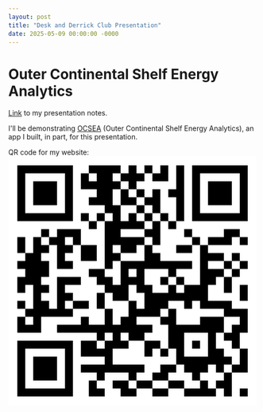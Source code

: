 ```yaml
---
layout: post
title: "Desk and Derrick Club Presentation"
date: 2025-05-09 00:00:00 -0000
---
```

# Outer Continental Shelf Energy Analytics
[Link](https://ledemi.github.io/dd-presentation) to my presentation notes.

I'll be demonstrating [OCSEA](https://gff856e6c70bc1a-afadb1.adb.us-chicago-1.oraclecloudapps.com/ords/r/ocs/ocsea) (Outer Continental Shelf Energy Analytics), an app I built, in part, for this presentation.

QR code for my website:  
![qr_code](/assets/images/ledemi-github-qr-code.png)
